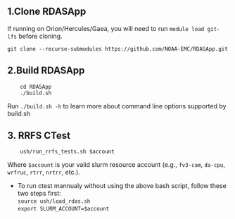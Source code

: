 ## 1.Clone RDASApp
If running on Orion/Hercules/Gaea, you will need to run `module load git-lfs` before cloning. 
```
git clone --recurse-submodules https://github.com/NOAA-EMC/RDASApp.git
```
## 2.Build RDASApp
```
    cd RDASApp
    ./build.sh
```
Run `./build.sh -h` to learn more about command line options supported by build.sh

## 3. RRFS CTest
```
    ush/run_rrfs_tests.sh $account
```
Where `$account` is your valid slurm resource account (e.g., `fv3-cam`, `da-cpu`, `wrfruc`, `rtrr`, `nrtrr`, etc.).   
- To run ctest mannualy without using the above bash script, follow these two steps first:  
`source ush/load_rdas.sh`    
`export SLURM_ACCOUNT=$account`
